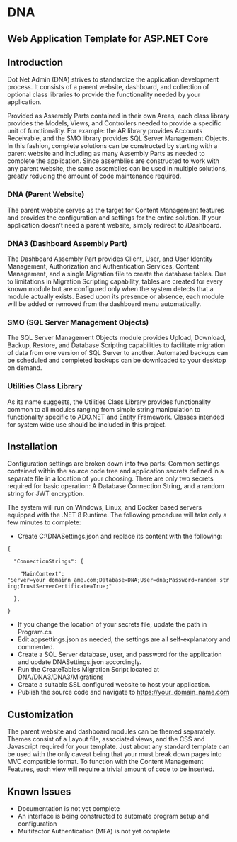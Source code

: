 # DNA
## Web Application Template for ASP.NET Core

## Introduction
Dot Net Admin (DNA) strives to standardize the application development process. It consists of a parent website, dashboard, and collection of optional class libraries to provide the functionality needed by your application.

Provided as Assembly Parts contained in their own Areas, each class library provides the Models, Views, and Controllers needed to provide a specific unit of functionality. For example: the AR library provides Accounts Receivable, and the SMO library provides SQL Server Management Objects. In this fashion, complete solutions can be constructed by starting with a parent website and including as many Assembly Parts as needed to complete the application. Since assemblies are constructed to work with any parent website, the same assemblies can be used in multiple solutions, greatly reducing the amount of code maintenance required.

### DNA (Parent Website)
The parent website serves as the target for Content Management features and provides the configuration and settings for the entire solution. If your application doesn’t need a parent website, simply redirect to /Dashboard.

### DNA3 (Dashboard Assembly Part)
The Dashboard Assembly Part provides Client, User, and User Identity Management, Authorization and Authentication Services, Content Management, and a single Migration file to create the database tables. Due to limitations in Migration Scripting capability, tables are created for every known module but are configured only when the system detects that a module actually exists. Based upon its presence or absence, each module will be added or removed from the dashboard menu automatically.

### SMO (SQL Server Management Objects)
The SQL Server Management Objects module provides Upload, Download, Backup, Restore, and Database Scripting capabilities to facilitate migration of data from one version of SQL Server to another. Automated backups can be scheduled and completed backups can be downloaded to your desktop on demand.

### Utilities Class Library
As its name suggests, the Utilities Class Library provides functionality common to all modules ranging from simple string manipulation to functionality specific to ADO.NET and Entity Framework. Classes intended for system wide use should be included in this project.

## Installation
Configuration settings are broken down into two parts: Common settings contained within the source code tree and application secrets defined in a separate file in a location of your choosing. There are only two secrets required for basic operation: A Database Connection String, and a random string for JWT encryption.

The system will run on Windows, Linux, and Docker based servers equipped with the .NET 8 Runtime. The following procedure will take only a few minutes to complete:

- Create C:\DNASettings.json and replace its content with the following:

`{`

`  "ConnectionStrings": {`

`    "MainContext": "Server=your_domainn_ame.com;Database=DNA;User=dna;Password=random_string;TrustServerCertificate=True;"`

`  },`

`}`

- If you change the location of your secrets file, update the path in Program.cs
- Edit appsettings.json as needed, the settings are all self-explanatory and commented.
- Create a SQL Server database, user, and password for the application and update DNASettings.json accordingly.
- Run the CreateTables Migration Script located at DNA/DNA3/DNA3/Migrations
- Create a suitable SSL configured website to host your application.
- Publish the source code and navigate to https://your_domain_name.com

## Customization
The parent website and dashboard modules can be themed separately. Themes consist of a Layout file, associated views, and the CSS and Javascript required for your template. Just about any standard template can be used with the only caveat being that your must break down pages into MVC compatible format. To function with the Content Management Features, each view will require a trivial amount of code to be inserted.

## Known Issues
- Documentation is not yet complete
- An interface is being constructed to automate program setup and configuration
- Multifactor Authentication (MFA) is not yet complete
